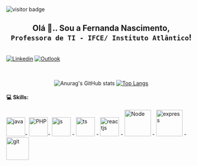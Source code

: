 ![visitor badge](https://visitor-badge.glitch.me/badge?page_id=FernandaNascimento26.visitor-badge&left_color=black&right_color=salmon&left_text=Visitors)

<h2 align="center"> Olá 👋.. Sou a Fernanda Nascimento, <br> <code>Professora de TI - IFCE/ Instituto Atlântico</code>!</h2>
<br>
<div>
  <span><a href="https://www.linkedin.com/in/fernanda-nascimento-56761b122/" target="_blank" ><img src="https://img.shields.io/badge/LinkedIn-0077B5?style=for-the-badge&logo=linkedin&logoColor=white" alt="Linkedin" ></a></span>
  <span><a href="mailto:nascimentofernandaf@outlook.com" target="_blank" ><img src="https://img.shields.io/badge/Microsoft_Outlook-0078D4?style=for-the-badge&logo=microsoft-outlook&logoColor=white" alt="Outlook" ></a></span>
</div>
<br>
<div  align="center">
<br>

![Anurag's GitHub stats](https://github-readme-stats.vercel.app/api?username=FernandaNascimento26&show_icons=true&layout=compact&theme=radical)
[![Top Langs](https://github-readme-stats.vercel.app/api/top-langs/?username=FernandaNascimento26&layout=compact&theme=radical)](https://github.com/FernandaNascimento26/github-readme-stats)
<br>
</div>

<h4> 💻 Skills:</h4>
<div style="display: inline_block">
  <img alt="java" src="https://cdn.jsdelivr.net/gh/devicons/devicon/icons/java/java-original-wordmark.svg" style="width:50px;">- 
  <img alt="PHP" src="https://cdn.jsdelivr.net/gh/devicons/devicon/icons/php/php-original.svg" style="width:50px;">- 
  <img alt="js" src="https://cdn.jsdelivr.net/gh/devicons/devicon/icons/javascript/javascript-plain.svg" style="width:50px;"> - 
  <img alt="ts" src="https://cdn.jsdelivr.net/gh/devicons/devicon/icons/typescript/typescript-plain.svg" style="width:50px;"> - 
  <img alt="reactjs" src="https://cdn.jsdelivr.net/gh/devicons/devicon/icons/react/react-original-wordmark.svg" style="width:50px;"> - 
  <img alt="Node" src="https://cdn.jsdelivr.net/gh/devicons/devicon/icons/nodejs/nodejs-original-wordmark.svg" style="width:70px;"> - 
  <img alt="express" src="https://cdn.jsdelivr.net/gh/devicons/devicon/icons/express/express-original-wordmark.svg" style="width:70px;"> - 
  <img alt="git" src="https://cdn.jsdelivr.net/gh/devicons/devicon/icons/git/git-plain-wordmark.svg" style="width:60px;">
</div>
<br>
<br>
